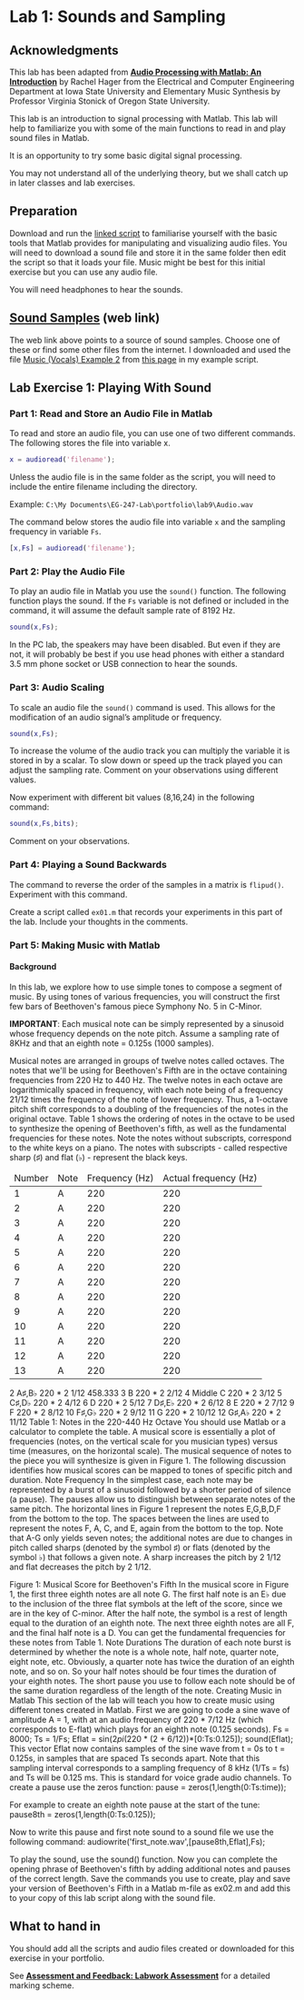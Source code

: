 # Lab 1: Sounds and Sampling  

## Acknowledgments

This lab has been adapted from <a href="http://class.ee.iastate.edu/mmina/ee186/labs/Audio.htm" title="Audio Processing with MatLab An Introduction" target="_blank">**Audio Processing with Matlab: An Introduction**</a> by Rachel Hager from the Electrical and Computer Engineering Department at Iowa State University and Elementary Music Synthesis by Professor Virginia Stonick of Oregon State University.

This lab is an introduction to signal processing with Matlab. This lab will help to familiarize you with some of the main functions to read in and play sound files in Matlab.

It is an opportunity to try some basic digital signal processing.

You may not understand all of the underlying theory, but we shall catch up in later classes and lab exercises.

## Preparation

Download and run the <a href="https://github.com/cpjobling/EG-247-Resources/blob/master/portfilio/lab9/soundex.m" target="_blank">linked script</a> to familiarise yourself with the basic tools that Matlab provides for manipulating and visualizing audio files. You will need to download a sound file and store it in the same folder then edit the script so that it loads your file. Music might be best for this initial exercise but you can use any audio file.

You will need headphones to hear the sounds.

## [Sound Samples](http://www.ee.columbia.edu/~dpwe/sounds/) (web link)

The web link above points to a source of sound samples. Choose one of these or find some other files from the internet. I downloaded and used the file <a href="http://www.ee.columbia.edu/~dpwe/sounds/musp/msmv2.wav">Music (Vocals) Example 2</a> from <a href="http://www.ee.columbia.edu/~dpwe/sounds/musp/" target="_blank">this page</a> in my example script.

## Lab Exercise 1: Playing With Sound

### Part 1: Read and Store an Audio File in Matlab

To read and store an audio file, you can use one of two different commands. The following stores the file into variable x.

```matlab
x = audioread('filename');
```

Unless the audio file is in the same folder as the script, you will need to include the entire filename including the directory.

Example: `C:\My Documents\EG-247-Lab\portfolio\lab9\Audio.wav`

The command below stores the audio file into variable `x` and the sampling frequency in variable `Fs`.

```matlab
[x,Fs] = audioread('filename');
```

### Part 2: Play the Audio File

To play an audio file in Matlab you use the `sound()` function. The following function plays the sound. If the `Fs` variable is not defined or included in the command, it will assume the default sample rate of 8192 Hz.

```matlab
sound(x,Fs);
```

In the PC lab, the speakers may have been disabled. But even if they are not, it will probably be best if you use head phones with either a standard 3.5 mm phone socket or USB connection to hear the sounds.

### Part 3: Audio Scaling

To scale an audio file the `sound()` command is used. This allows for the modification of an audio signal’s amplitude or frequency.

```matlab
sound(x,Fs);
```

To increase the volume of the audio track you can multiply the variable it is stored in by a scalar. To slow down or speed up the track played you can adjust the sampling rate. Comment on your observations using different values.

Now experiment with different bit values (8,16,24) in the following command:
```matlab
sound(x,Fs,bits);
```

Comment on your observations.

### Part 4: Playing a Sound Backwards

The command to reverse the order of the samples in a matrix is `flipud()`. Experiment with this command.

Create a script called `ex01.m` that records your experiments in this part of the lab. Include your thoughts
in the comments.

### Part 5: Making Music with Matlab

#### Background

In this lab, we explore how to use simple tones to compose a segment of music. By using tones of various frequencies, you will construct the first few bars of Beethoven's famous piece Symphony No. 5 in C-Minor. 

**IMPORTANT**: Each musical note can be simply represented by a sinusoid whose frequency depends on the note pitch. Assume a sampling rate of 8KHz and that an eighth note = 0.125s (1000 samples). 

Musical notes are arranged in groups of twelve notes called octaves. The notes that we'll be using for Beethoven's Fifth are in the octave containing frequencies from 220 Hz to 440 Hz. The twelve notes in each octave are logarithmically spaced in frequency, with each note being of a frequency $2 1/12$ times the frequency of the note of lower frequency. Thus, a 1-octave pitch shift corresponds to a doubling of the frequencies of the notes in the original octave. Table 1 shows the ordering of notes in the octave to be used to synthesize the opening of Beethoven's fifth, as well as the fundamental frequencies for these notes. Note the notes without subscripts, correspond to the white keys on a piano. The notes with subscripts - called respective sharp (♯) and flat (♭) - represent the black keys.

<table>
<thead>
<tr><td>Number</td>	<td>Note</td>	<td>Frequency (Hz)</td>	<td>Actual frequency (Hz)</td></tr>
</thead>
<tbody>
<tr><td>1</td><td>A</td><td>220</td><td>220</td></tr>
<tr><td>2</td><td>A</td><td>220</td><td>220</td></tr>
<tr><td>3</td><td>A</td><td>220</td><td>220</td></tr>
<tr><td>4</td><td>A</td><td>220</td><td>220</td></tr>
<tr><td>5</td><td>A</td><td>220</td><td>220</td></tr>
<tr><td>6</td><td>A</td><td>220</td><td>220</td></tr>
<tr><td>7</td><td>A</td><td>220</td><td>220</td></tr>
<tr><td>8</td><td>A</td><td>220</td><td>220</td></tr>
<tr><td>9</td><td>A</td><td>220</td><td>220</td></tr>
<tr><td>10</td><td>A</td><td>220</td><td>220</td></tr>
<tr><td>11</td><td>A</td><td>220</td><td>220</td></tr>
<tr><td>12</td><td>A</td><td>220</td><td>220</td></tr>
<tr><td>13</td><td>A</td><td>220</td><td>220</td></tr></tbody>
</table>
2	A♯,B♭	220 * 2 1/12	458.333
3	B	220 * 2 2/12	
4	Middle C	220 * 2 3/12	
5	C♯,D♭	220 * 2 4/12	
6	D	220 * 2 5/12	
7	D♯,E♭	220 * 2 6/12	
8	E	220 * 2 7/12	
9	F	220 * 2 8/12	
10	F♯,G♭	220 * 2 9/12	
11	G	220 * 2 10/12	
12	G♯,A♭	220 * 2 11/12	
Table 1: Notes in the 220-440 Hz Octave 
You should use Matlab or a calculator to complete the table.
A musical score is essentially a plot of frequencies (notes, on the vertical scale for you musician types) versus time (measures, on the horizontal scale). The musical sequence of notes to the piece you will synthesize is given in Figure 1. The following discussion identifies how musical scores can be mapped to tones of specific pitch and duration. 
Note Frequency 
In the simplest case, each note may be represented by a burst of a sinusoid followed by a shorter period of silence (a pause). The pauses allow us to distinguish between separate notes of the same pitch. The horizontal lines in Figure 1 represent the notes E,G,B,D,F from the bottom to the top. The spaces between the lines are used to represent the notes F, A, C, and E, again from the bottom to the top. Note that A-G only yields seven notes; the additional notes are due to changes in pitch called sharps (denoted by the symbol ♯) or flats (denoted by the symbol ♭) that follows a given note. A sharp increases the pitch by 2 1/12 and flat decreases the pitch by 2 1/12.


Figure 1: Musical Score for Beethoven's Fifth
In the musical score in Figure 1, the first three eighth notes are all note G. The first half note is an E♭ due to the inclusion of the three flat symbols at the left of the score, since we are in the key of C-minor. After the half note, the symbol is a rest of length equal to the duration of an eighth note. The next three eighth notes are all F, and the final half note is a D. You can get the fundamental frequencies for these notes from Table 1. 
Note Durations 
The duration of each note burst is determined by whether the note is a whole note, half note, quarter note, eight note, etc. Obviously, a quarter note has twice the duration of an eighth note, and so on. So your half notes should be four times the duration of your eighth notes. The short pause you use to follow each note should be of the same duration regardless of the length of the note. 
Creating Music in Matlab
This section of the lab will teach you how to create music using different tones created in Matlab.
First we are going to code a sine wave of amplitude A = 1, with at an audio frequency of 220 * 7/12  Hz (which corresponds to E-flat) which plays for an eighth note (0.125 seconds).
Fs = 8000;
Ts = 1/Fs;
Eflat = sin(2*pi*(220 * (2 + 6/12))*[0:Ts:0.125]);
sound(Eflat);
This vector Eflat now contains samples of the sine wave from t = 0s to t = 0.125s, in samples that are spaced Ts seconds apart. Note that this sampling interval corresponds to a sampling frequency of 8 kHz (1/Ts = fs) and Ts will be 0.125 ms. This is standard for voice grade audio channels.
To create a pause use the zeros function:
pause = zeros(1,length(0:Ts:time));

For example to create an eighth note pause at the start of the tune:
pause8th = zeros(1,length(0:Ts:0.125));

Now to write this pause and first note sound to a sound file we use the following command:
audiowrite('first_note.wav',[pause8th,Eflat],Fs);

To play the sound, use the sound() function. 
Now you can complete the opening phrase of Beethoven's fifth by adding additional notes and pauses of the correct length. 
Save the commands you use to create, play and save your version of Beethoven's Fifth in a Matlab m-file as ex02.m and add this to your copy of this lab script along with the sound file.

## What to hand in

You should add all the scripts and audio files created or downloaded for this exercise in your portfolio.

See <a href="https://docs.google.com/spreadsheet/ccc?key=0AljOJ7w63DbTdERaUkhYako2V3VEemdabnd6angxSEE&amp;usp=sharing#gid=0" target="_blank">**Assessment and Feedback: Labwork Assessment**</a> for a detailed marking scheme.
